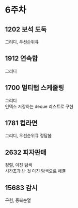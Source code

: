 # 6주차
## 1202 보석 도둑
그리디, 우선순위큐

## 1912 연속합
그리디

## 1700 멀티탭 스케줄링
그리디
<br/>
인덱스 저장하는 deque 리스트로 구현

## 1781 컵라면 
그리디, 우선순위큐
정답봄

## 2632 피자판매
정렬, 이진 탐색
<br/>
시간초과 난 것 이진 탐색으로 해결

## 15683 감시
구현, 중복순열
